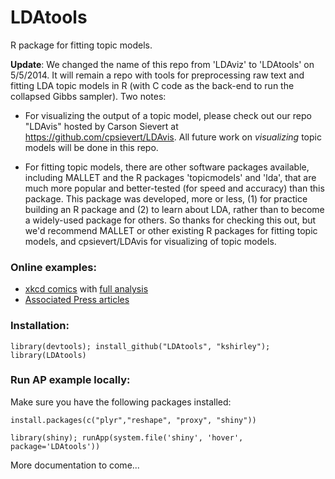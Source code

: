 LDAtools
========

R package for fitting topic models. 

<b>Update</b>: We changed the name of this repo from 'LDAviz' to 'LDAtools' on 5/5/2014. It will remain a repo with tools for preprocessing raw text and fitting LDA topic models in R (with C code as the back-end to run the collapsed Gibbs sampler). Two notes:

* For visualizing the output of a topic model, please check out our repo "LDAvis" hosted by Carson Sievert at https://github.com/cpsievert/LDAvis. All future work on <em>visualizing</em> topic models will be done in this repo.

* For fitting topic models, there are other software packages available, including MALLET and the R packages 'topicmodels' and 'lda', that are much more popular and better-tested (for speed and accuracy) than this package. This package was developed, more or less, (1) for practice building an R package and (2) to learn about LDA, rather than to become a widely-used package for others. So thanks for checking this out, but we'd recommend MALLET or other existing R packages for fitting topic models, and cpsievert/LDAvis for visualizing of topic models.

### Online examples:

* [xkcd comics](http://glimmer.rstudio.com/cpsievert/xkcd/) with [full analysis](http://bit.ly/19Dmedr)
* [Associated Press articles](http://glimmer.rstudio.com/cpsievert/LDAviz/)

### Installation:

```library(devtools); install_github("LDAtools", "kshirley"); library(LDAtools)```

### Run AP example locally:

Make sure you have the following packages installed:

```install.packages(c("plyr","reshape", "proxy", "shiny"))```

```library(shiny); runApp(system.file('shiny', 'hover', package='LDAtools'))```

More documentation to come...
